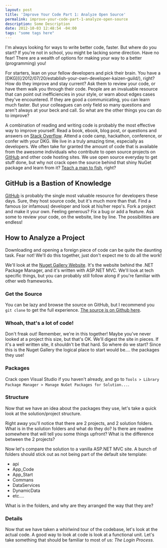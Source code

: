```yaml
---
layout: post
title: 'Improve Your Code Part 1: Analyze Open Source'
permalink: improve-your-code-part-1-analyze-open-source
description: Some Description
date: 2012-10-03 12:48:54 -04:00
tags: "some tags here"
---
```


I'm always looking for ways to write better code, faster.  But where do you start?  If you're not in school, you might be lacking some direction.  Have no fear!  There are a wealth of options for making your way to a better (programming) you!

For starters, lean on your fellow developers and pick their brain. You have a [DKG]((/2012/07/20/establish-your-own-developer-kaizen-guild/), right?  How do they improve and stay current?  Ask them to review your code, or have them walk you through their code.  People are an invaluable resource that can point out inefficiencies in your style, or warn about edges cases they've encountered.  If they are good a communicating, you can learn much faster.  But your colleagues can only field so many questions and aren't always at your beck and call.  So what are the other things you can do to improve?

A combination of reading and writing code is probably the most effective way to improve yourself.  Read a book, ebook, blog post, or questions and answers on [Stack Overflow](http://stackoverflow.com).  Attend a code camp, hackathon, conference, or confer with your DKG.  We live in a truly amazing time, especially as developers.  We often take for granted the amount of code that is available from the awesome individuals who contribute to open source projects on [GitHub](http://GitHub) and other code hosting sites.  We use open source everyday to get stuff done, but why not crack open the source behind that shiny NuGet package and learn from it?  [Teach a man to fish](http://www.quotationspage.com/quote/2279.html), right?

## GitHub is a Bastion of Knowledge

[GitHub](http://GitHub.com) is probably the single most valuable resource for developers these days.  Sure, they host source code, but it's much more than that.  Find a famous (or infamous) developer and look at his/her repo's.  Fork a project and make it your own.  Feeling generous?  Fix a bug or add a feature.  Ask some to review your code, on the website, line by line.  The possibilities are endless!

## How to Analyze a Project

Downloading and opening a foreign piece of code can be quite the daunting task.  Fear not!  We'll do this together, just don't expect me to do all the work!

We'll look at the [Nuget Gallery Website](http://nuget.org/).  It's the website behind the .NET Package Manager, and it's written with ASP.NET MVC.  We'll look at tech specific things, but you can probably still follow along if you're familiar with other web frameworks.

### Get the Source

You can be lazy and browse the source on GitHub, but I recommend you `git clone` to get the full experience. [The source is on Github here](https://github.com/nuget/nugetgallery).

### Whoah, that's a lot of code!

Don't freak out!  Remember, we're in this together! Maybe you've never looked at a project this size, but that's OK.  We'll digest the site in pieces.  If it's a well written site, it shouldn't be that hard.  So where do we start?  Since this is the Nuget Gallery the logical place to start would be.... the packages they use!

### Packages

Crack open Visual Studio if you haven't already, and go to `Tools > Library Package Manager > Manage NuGet Packages for Solution...`.


### Structure

Now that we have an idea about the packages they use, let's take a quick look at the solution/project structure.  

Right away you'll notice that there are 2 projects, and 2 solution folders.  What is in the solution folders and what do they do?  Is there are readme somewhere that will tell you some things upfront?  What is the difference between the 2 projects?

Now let's compare the solution to a vanilla ASP.NET MVC site.  A bunch of folders should stick out as not being part of the default site template:

- api
- App_Code
- App_Start
- Commans
- DataServices
- DynamicData
- etc....

What is in the folders, and why are they arranged the way that they are?

### Details

Now that we have taken a whirlwind tour of the codebase, let's look at the actual code.  A good way to look at code is look at a functional unit.  Let's take something that should be familiar to most of us: *The Login Process*.




